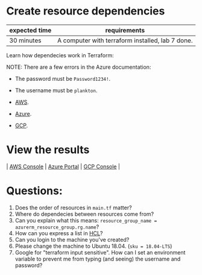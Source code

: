 # Create resource dependencies

|expected time|requirements                                    |
|-------------|------------------------------------------------|
|30 minutes   |A computer with terraform installed, lab 7 done.|

Learn how dependecies work in Terraform:

NOTE: There are a few errors in the Azure documentation:

- The password must be `Password1234!`.
- The username must be `plankton`.

- [AWS](https://learn.hashicorp.com/tutorials/terraform/aws-dependency?in=terraform/aws-get-started).
- [Azure](https://learn.hashicorp.com/tutorials/terraform/azure-dependency?in=terraform/azure-get-started).
- [GCP](https://learn.hashicorp.com/tutorials/terraform/google-cloud-platform-dependency?in=terraform/gcp-get-started).

# View the results

| [AWS Console](https://aws.amazon.com/console/) | [Azure Portal](https://portal.azure.com/#blade/HubsExtension/BrowseResourceGroups) | [GCP Console](https://console.cloud.google.com/) |

# Questions:

1. Does the order of resources in `main.tf` matter?
2. Where do dependecies between resources come from?
3. Can you explain what this means: `resource_group_name = azurerm_resource_group.rg.name`?
4. How can you express a list in [HCL](https://github.com/hashicorp/hcl)?
5. Can you login to the machine you've created?
6. Please change the machine to Ubuntu 18.04. (`sku = 18.04-LTS`)
7. Google for "terraform input sensitive". How can I set an environment variable to prevent me from typing (and seeing) the username and password?
